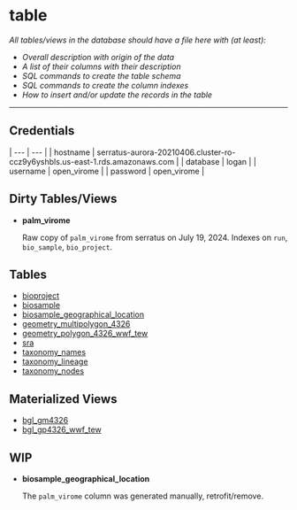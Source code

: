 # table

*All tables/views in the database should have a file here with (at least):*

 * *Overall description with origin of the data*
 * *A list of their columns with their description*
 * *SQL commands to create the table schema*
 * *SQL commands to create the column indexes*
 * *How to insert and/or update the records in the table*

 ---

## Credentials

| --- | --- |
| hostname | serratus-aurora-20210406.cluster-ro-ccz9y6yshbls.us-east-1.rds.amazonaws.com |
| database | logan |
| username | open_virome |
| password | open_virome |

## Dirty Tables/Views

* **palm_virome**

  Raw copy of `palm_virome` from serratus on July 19, 2024.
  Indexes on `run`, `bio_sample`, `bio_project`.

## Tables

* [bioproject](bioproject.md)
* [biosample](biosample.md)
* [biosample_geographical_location](biosample_geographical_location.md)
* [geometry_multipolygon_4326](geometry_multipolygon_4326.md)
* [geometry_polygon_4326_wwf_tew](geometry_polygon_4326_wwf_tew.md)
* [sra](sra.md)
* [taxonomy_names](taxonomy_names.md)
* [taxonomy_lineage](taxonomy_lineage.md)
* [taxonomy_nodes](taxonomy_nodes.md)

## Materialized Views

* [bgl_gm4326](bgl_gm4326.md)
* [bgl_gp4326_wwf_tew](bgl_gp4326_wwf_tew.md)

## WIP

* **biosample_geographical_location**

  The `palm_virome` column was generated manually, retrofit/remove.
